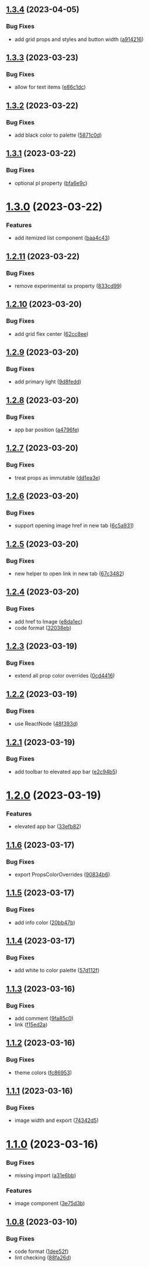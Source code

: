 ## [1.3.4](https://github.com/ocadotechnology/codeforlife-package-javascript/compare/v1.3.3...v1.3.4) (2023-04-05)


### Bug Fixes

* add grid props and styles and button width ([a914216](https://github.com/ocadotechnology/codeforlife-package-javascript/commit/a9142168073230e6034fc3bf1573882e9af1b8dc))

## [1.3.3](https://github.com/ocadotechnology/codeforlife-package-javascript/compare/v1.3.2...v1.3.3) (2023-03-23)


### Bug Fixes

* allow for text items ([e86c1dc](https://github.com/ocadotechnology/codeforlife-package-javascript/commit/e86c1dc36548507c748c787ea5116b555d30fd5a))

## [1.3.2](https://github.com/ocadotechnology/codeforlife-package-javascript/compare/v1.3.1...v1.3.2) (2023-03-22)


### Bug Fixes

* add black color to palette ([5871c0d](https://github.com/ocadotechnology/codeforlife-package-javascript/commit/5871c0df4303858ae1f6ea61fecefd4129454c7c))

## [1.3.1](https://github.com/ocadotechnology/codeforlife-package-javascript/compare/v1.3.0...v1.3.1) (2023-03-22)


### Bug Fixes

* optional pl property ([bfa6e9c](https://github.com/ocadotechnology/codeforlife-package-javascript/commit/bfa6e9cfbde72ebfbd507acf6b1d8d6da043c6f5))

# [1.3.0](https://github.com/ocadotechnology/codeforlife-package-javascript/compare/v1.2.11...v1.3.0) (2023-03-22)


### Features

* add itemized list component ([baa4c43](https://github.com/ocadotechnology/codeforlife-package-javascript/commit/baa4c439744f8d4f460872a0212de8d99b858b9d))

## [1.2.11](https://github.com/ocadotechnology/codeforlife-package-javascript/compare/v1.2.10...v1.2.11) (2023-03-22)


### Bug Fixes

* remove experimental sx property ([833cd99](https://github.com/ocadotechnology/codeforlife-package-javascript/commit/833cd994a2386ca7e81e6cd411b8c1d21821ea40))

## [1.2.10](https://github.com/ocadotechnology/codeforlife-package-javascript/compare/v1.2.9...v1.2.10) (2023-03-20)


### Bug Fixes

* add grid flex center ([62cc8ee](https://github.com/ocadotechnology/codeforlife-package-javascript/commit/62cc8eeaab6fed702ff3881f0cd4f90bae36acc2))

## [1.2.9](https://github.com/ocadotechnology/codeforlife-package-javascript/compare/v1.2.8...v1.2.9) (2023-03-20)


### Bug Fixes

* add primary light ([9d8fedd](https://github.com/ocadotechnology/codeforlife-package-javascript/commit/9d8feddc061e399445364c88e165d19e7d5ebb12))

## [1.2.8](https://github.com/ocadotechnology/codeforlife-package-javascript/compare/v1.2.7...v1.2.8) (2023-03-20)


### Bug Fixes

* app bar position ([a4796fe](https://github.com/ocadotechnology/codeforlife-package-javascript/commit/a4796fe164602c01538463a133a801156edfa5fc))

## [1.2.7](https://github.com/ocadotechnology/codeforlife-package-javascript/compare/v1.2.6...v1.2.7) (2023-03-20)


### Bug Fixes

* treat props as immutable ([dd1ea3e](https://github.com/ocadotechnology/codeforlife-package-javascript/commit/dd1ea3e66704151dc0517ac5febf3642be376b30))

## [1.2.6](https://github.com/ocadotechnology/codeforlife-package-javascript/compare/v1.2.5...v1.2.6) (2023-03-20)


### Bug Fixes

* support opening image href in new tab ([6c5a931](https://github.com/ocadotechnology/codeforlife-package-javascript/commit/6c5a931b9c9e3982691d63604718fd03413f779f))

## [1.2.5](https://github.com/ocadotechnology/codeforlife-package-javascript/compare/v1.2.4...v1.2.5) (2023-03-20)


### Bug Fixes

* new helper to open link in new tab ([67c3482](https://github.com/ocadotechnology/codeforlife-package-javascript/commit/67c34824664861259313cdd1ba6d569fe4318498))

## [1.2.4](https://github.com/ocadotechnology/codeforlife-package-javascript/compare/v1.2.3...v1.2.4) (2023-03-20)


### Bug Fixes

* add href to Image ([e8da1ec](https://github.com/ocadotechnology/codeforlife-package-javascript/commit/e8da1ec1fad9d91dd0b8c9a3d3c6926a2724e782))
* code format ([32038eb](https://github.com/ocadotechnology/codeforlife-package-javascript/commit/32038ebd404ecfa7fc7ab9a45c716753e4097fe1))

## [1.2.3](https://github.com/ocadotechnology/codeforlife-package-javascript/compare/v1.2.2...v1.2.3) (2023-03-19)


### Bug Fixes

* extend all prop color overrides ([0cd4416](https://github.com/ocadotechnology/codeforlife-package-javascript/commit/0cd44162b7cf05a954b45f36829dd272839b148b))

## [1.2.2](https://github.com/ocadotechnology/codeforlife-package-javascript/compare/v1.2.1...v1.2.2) (2023-03-19)


### Bug Fixes

* use ReactNode ([48f393d](https://github.com/ocadotechnology/codeforlife-package-javascript/commit/48f393db02b57ced1f08fabd1d92c565a80b7c3e))

## [1.2.1](https://github.com/ocadotechnology/codeforlife-package-javascript/compare/v1.2.0...v1.2.1) (2023-03-19)


### Bug Fixes

* add toolbar to elevated app bar ([e2c94b5](https://github.com/ocadotechnology/codeforlife-package-javascript/commit/e2c94b52194d50eba90aec1712bc2d50a0bd6a92))

# [1.2.0](https://github.com/ocadotechnology/codeforlife-package-javascript/compare/v1.1.6...v1.2.0) (2023-03-19)


### Features

* elevated app bar ([33efb82](https://github.com/ocadotechnology/codeforlife-package-javascript/commit/33efb829a8b7b89613ce529c463e00cc03df46ce))

## [1.1.6](https://github.com/ocadotechnology/codeforlife-package-javascript/compare/v1.1.5...v1.1.6) (2023-03-17)


### Bug Fixes

* export PropsColorOverrides ([90834b6](https://github.com/ocadotechnology/codeforlife-package-javascript/commit/90834b61e32f7734d951be7aef391ea1a5432253))

## [1.1.5](https://github.com/ocadotechnology/codeforlife-package-javascript/compare/v1.1.4...v1.1.5) (2023-03-17)


### Bug Fixes

* add info color ([20bb47b](https://github.com/ocadotechnology/codeforlife-package-javascript/commit/20bb47bfc4a3b074d837ca8545c2e74522a1ab73))

## [1.1.4](https://github.com/ocadotechnology/codeforlife-package-javascript/compare/v1.1.3...v1.1.4) (2023-03-17)


### Bug Fixes

* add white to color palette ([57d112f](https://github.com/ocadotechnology/codeforlife-package-javascript/commit/57d112feca9a1ec0de18ccf5c3217f248f23bca4))

## [1.1.3](https://github.com/ocadotechnology/codeforlife-package-javascript/compare/v1.1.2...v1.1.3) (2023-03-16)


### Bug Fixes

* add comment ([9fa85c0](https://github.com/ocadotechnology/codeforlife-package-javascript/commit/9fa85c0e4056641b0897c24ce6e21d93e2bb1183))
* link ([f15ed2a](https://github.com/ocadotechnology/codeforlife-package-javascript/commit/f15ed2a0c3b5d9af53e6831a9ccc31c1b6676e31))

## [1.1.2](https://github.com/ocadotechnology/codeforlife-package-javascript/compare/v1.1.1...v1.1.2) (2023-03-16)


### Bug Fixes

* theme colors ([fc86953](https://github.com/ocadotechnology/codeforlife-package-javascript/commit/fc86953f74449959ab1ceb425a673bd08aa1b743))

## [1.1.1](https://github.com/ocadotechnology/codeforlife-package-javascript/compare/v1.1.0...v1.1.1) (2023-03-16)


### Bug Fixes

* image width and export ([74342d5](https://github.com/ocadotechnology/codeforlife-package-javascript/commit/74342d590eb862d3480d011b8565bebb899664c7))

# [1.1.0](https://github.com/ocadotechnology/codeforlife-package-javascript/compare/v1.0.8...v1.1.0) (2023-03-16)


### Bug Fixes

* missing import ([a31e6bb](https://github.com/ocadotechnology/codeforlife-package-javascript/commit/a31e6bb5a085967e99543577496a0bc9dccd2a25))


### Features

* image component ([3e75d3b](https://github.com/ocadotechnology/codeforlife-package-javascript/commit/3e75d3b641de1741cd37c2f5b19cd0afe007d283))

## [1.0.8](https://github.com/ocadotechnology/codeforlife-package-javascript/compare/v1.0.7...v1.0.8) (2023-03-10)


### Bug Fixes

* code format ([1dee52f](https://github.com/ocadotechnology/codeforlife-package-javascript/commit/1dee52f5158ae5393912caa7a89903982670474f))
* lint checking ([88fa26d](https://github.com/ocadotechnology/codeforlife-package-javascript/commit/88fa26ddaee51bf0ef8c0f47e8b70443142aec40))
